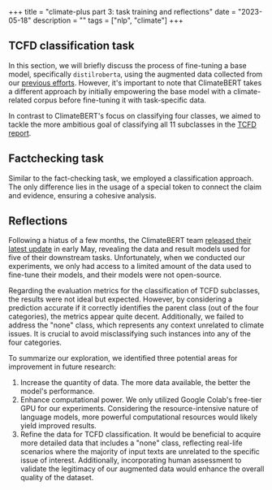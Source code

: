 +++
title = "climate-plus part 3: task training and reflections"
date = "2023-05-18"
description = ""
tags = ["nlp", "climate"]
+++


## TCFD classification task

In this section, we will briefly discuss the process of fine-tuning a base model, specifically `distilroberta`, using the augmented data collected from our [previous efforts](https://rexarski.com/blog/climate-plus-part-2-data-augmentation/). However, it's important to note that ClimateBERT takes a different approach by initially empowering the base model with a climate-related corpus before fine-tuning it with task-specific data.

In contrast to ClimateBERT's focus on classifying four classes, we aimed to tackle the more ambitious goal of classifying all 11 subclasses in the [TCFD report](https://www.fsb-tcfd.org/recommendations/).

## Factchecking task

Similar to the fact-checking task, we employed a classification approach. The only difference lies in the usage of a special token to connect the claim and evidence, ensuring a cohesive analysis.

## Reflections

Following a hiatus of a few months, the ClimateBERT team [released their latest update](https://www.chatclimate.ai/climatebert) in early May, revealing the data and result models used for five of their downstream tasks. Unfortunately, when we conducted our experiments, we only had access to a limited amount of the data used to fine-tune their models, and their models were not open-source.

Regarding the evaluation metrics for the classification of TCFD subclasses, the results were not ideal but expected. However, by considering a prediction accurate if it correctly identifies the parent class (out of the four categories), the metrics appear quite decent. Additionally, we failed to address the "none" class, which represents any context unrelated to climate issues. It is crucial to avoid misclassifying such instances into any of the four categories.

To summarize our exploration, we identified three potential areas for improvement in future research:

1. Increase the quantity of data. The more data available, the better the model's performance.
2. Enhance computational power. We only utilized Google Colab's free-tier GPU for our experiments. Considering the resource-intensive nature of language models, more powerful computational resources would likely yield improved results.
3. Refine the data for TCFD classification. It would be beneficial to acquire more detailed data that includes a "none" class, reflecting real-life scenarios where the majority of input texts are unrelated to the specific issue of interest. Additionally, incorporating human assessment to validate the legitimacy of our augmented data would enhance the overall quality of the dataset.
